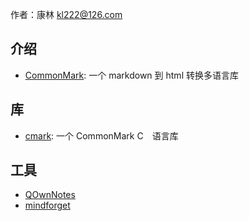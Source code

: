 作者：康林 <kl222@126.com>

## 介绍
- [CommonMark](https://commonmark.org/): 一个 markdown 到 html 转换多语言库

## 库
- [cmark](https://github.com/commonmark/cmark): 一个 CommonMark C　语言库

## 工具
- [QOwnNotes](https://github.com/pbek/QOwnNotes)
- [mindforget](https://github.com/dvorka/mindforger)
